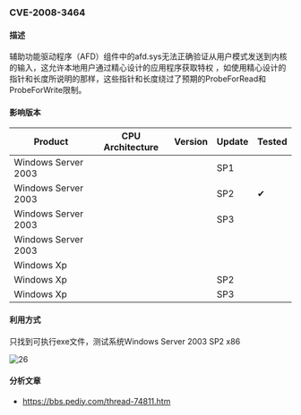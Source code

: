 ### CVE-2008-3464

#### 描述

辅助功能驱动程序（AFD）组件中的afd.sys无法正确验证从用户模式发送到内核的输入，这允许本地用户通过精心设计的应用程序获取特权 ，如使用精心设计的指针和长度所说明的那样，这些指针和长度绕过了预期的ProbeForRead和ProbeForWrite限制。

#### 影响版本

| Product             | CPU Architecture | Version | Update | Tested             |
| ------------------- | ---------------- | ------- | ------ | ------------------ |
| Windows Server 2003 |                  |         | SP1    |                    |
| Windows Server 2003 |                  |         | SP2    | &#10004; |
| Windows Server 2003 |                  |         | SP3    |                    |
| Windows Server 2003 |                  |         |        |                    |
| Windows Xp          |                  |         |        |                    |
| Windows Xp          |                  |         | SP2    |                    |
| Windows Xp          |                  |         | SP3    |                    |

#### 利用方式

只找到可执行exe文件，测试系统Windows Server 2003 SP2 x86

![26](https://github.com/Ascotbe/Random-img/blob/master/WindowsKernelExploits/CVE-2008-3464_win2003_x86.gif?raw=true)

#### 分析文章
- https://bbs.pediy.com/thread-74811.htm